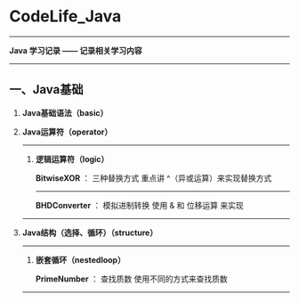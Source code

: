 # CodeLife_Java

****
**Java 学习记录 —— 记录相关学习内容**
****

## 一、Java基础

1. **Java基础语法（basic）**

2. **Java运算符（operator）**

    ****

    1. **逻辑运算符（logic）**

        **BitwiseXOR** ： 三种替换方式
            重点讲 ^（异或运算）来实现替换方式

        ****

        **BHDConverter** ： 模拟进制转换
            使用 & 和 位移运算 来实现

    ****
3. **Java结构（选择、循环）（structure）**

    ****

    1. **嵌套循环（nestedloop）**

        **PrimeNumber** ： 查找质数
            使用不同的方式来查找质数

    ****



